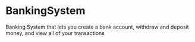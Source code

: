 # BankingSystem
Banking System that lets you create a bank account, withdraw and deposit money, and view all of your transactions
